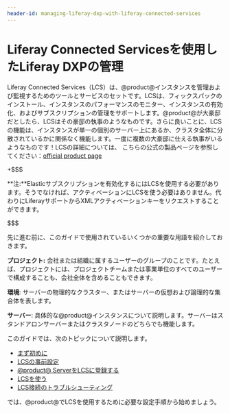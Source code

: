 ```yaml
---
header-id: managing-liferay-dxp-with-liferay-connected-services
---
```


# Liferay Connected Servicesを使用したLiferay DXPの管理

Liferay Connected Services（LCS）は、@product@インスタンスを管理および監視するためのツールとサービスのセットです。LCSは、フィックスパックのインストール、インスタンスのパフォーマンスのモニター、インスタンスの有効化、およびサブスクリプションの管理をサポートします。@product@が大豪邸だとしたら、LCSはその豪邸の執事のよ​​うなものです。さらに良いことに、LCSの機能は、インスタンスが単一の個別のサーバー上にあるか、クラスタ全体に分散されているかに関係なく機能します。一度に複数の大豪邸に仕える執事がいるようなものです！LCSの詳細については、 こちらの公式の製品ページを参照してください：[official product page](http://www.liferay.com/products/liferay-connected-services)

+$$$

**注:**Elasticサブスクリプションを有効化するにはLCSを使用する必要があります。そうでなければ、アクティベーションにLCSを使う必要はありません。代わりにLiferayサポートからXMLアクティベーションキーをリクエストすることができます。

$$$

先に進む前に、このガイドで使用されているいくつかの重要な用語を紹介しておきます。

**プロジェクト:** 会社または組織に属するユーザーのグループのことです。たとえば、プロジェクトには、プロジェクトチームまたは事業単位のすべてのユーザーで構成することも、会社全体を含めることもできます。

**環境**: サーバーの物理的なクラスター、またはサーバーの仮想および論理的な集合体を表します。

**サーバー**: 具体的な@product@インスタンスについて説明します。サーバーはスタンドアロンサーバーまたはクラスタノードのどちらでも機能します。


このガイドでは、次のトピックについて説明します。



- [まず初めに](/discover/deployment/-/knowledge_base/7-1/getting-started-with-lcs)
- [LCSの事前設定](/discover/deployment/-/knowledge_base/7-1/lcs-preconfiguration)
- [@product@ ServerをLCSに登録する](/discover/deployment/-/knowledge_base/7-1/activating-your-liferay-dxp-server-with-lcs)
- [LCSを使う](/discover/deployment/-/knowledge_base/7-1/using-lcs)
- [LCS接続のトラブルシューティング](/discover/deployment/-/knowledge_base/7-1/troubleshooting-your-lcs-connection)

では、@product@でLCSを使用するために必要な設定手順から始めましょう。
